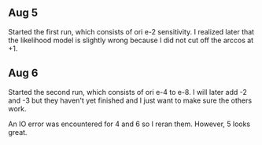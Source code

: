 ## Aug 5

Started the first run, which consists of ori e-2 sensitivity. I realized later that the likelihood model is slightly wrong because I did not cut off the arccos at +1.

## Aug 6

Started the second run, which consists of ori e-4 to e-8. I will later add -2 and -3 but they haven't yet finished and I just want to make sure the others work.

An IO error was encountered for 4 and 6 so I reran them. However, 5 looks great.